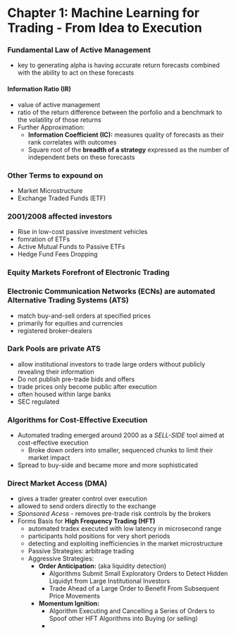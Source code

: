 # Chapter 1: Machine Learning for Trading - From Idea to Execution 

### **Fundamental Law of Active Management**
- key to generating alpha is having accurate return forecasts combined with the ability to act on these forecasts 
#### **Information Ratio (IR)**
- value of active management 
- ratio of the return difference between the porfolio and a benchmark to the volatility of those returns
- Further Approximation: 
    - **Information Coefficient (IC):** measures quality of forecasts as their rank correlates with outcomes 
    - Square root of the **breadth of a strategy** expressed as the number of independent bets on these forecasts 


### Other Terms to expound on 
- Market Microstructure
- Exchange Traded Funds (ETF) 



### 2001/2008 affected investors 
- Rise in low-cost passive investment vehicles
- fomration of ETFs
- Active Mutual Funds to Passive ETFs
- Hedge Fund Fees Dropping 

### Equity Markets Forefront of Electronic Trading 


### **Electronic Communication Networks (ECNs)** are automated **Alternative Trading Systems (ATS)**
- match buy-and-sell orders at specified prices
- primarily for equities and currencies
- registered broker-dealers 

### **Dark Pools** are private ATS
- allow institutional investors to trade large orders without publicly revealing their information 
- Do not publish pre-trade bids and offers 
- trade prices only become public after execution 
- often housed within large banks
- SEC regulated 


### Algorithms for Cost-Effective Execution 
- Automated trading emerged around 2000 as a *SELL-SIDE* tool aimed at cost-effective execution 
    - Broke down orders into smaller, sequenced chunks to limit their market impact 
- Spread to buy-side and became more and more sophisticated 


### **Direct Market Access (DMA)**
- gives a trader greater control over execution 
- allowed to send orders directly to the exchange 
- *Sponsored Acess* - removes pre-trade risk controls by the brokers 
- Forms Basis for **High Frequency Trading (HFT)**
    - automated tradex executed with low latency in microsecond range 
    - participants hold positions for very short periods 
    - detecting and exploiting inefficiencies in the market microstructure 
    - Passive Strategies: arbitrage trading 
    - Aggressive Strategies: 
        - **Order Anticipation:** (aka liquidity detection)
            - Algorithms Submit Small Exploratory Orders to Detect Hidden Liquidyt from Large Institutional Investors 
            - Trade Ahead of a Large Order to Benefit From Subsequent Price Movements 
        - **Momentum Ignition:**
            - Algorithm Executing and Cancelling a Series of Orders to Spoof other HFT Algorithms into Buying (or selling)
            - 

